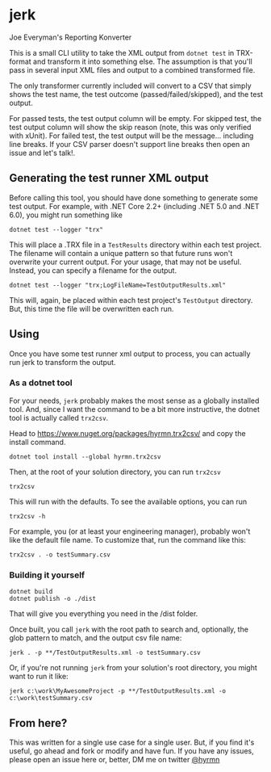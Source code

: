 # jerk
Joe Everyman's Reporting Konverter

This is a small CLI utility to take the XML output from `dotnet test` in TRX-format and transform it into something else. The assumption is that you'll pass in several input XML files and output to a combined transformed file.

The only transformer currently included will convert to a CSV that simply shows the test name, the test outcome (passed/failed/skipped), and the test output. 

For passed tests, the test output column will be empty. For skipped test, the test output column will show the skip reason (note, this was only verified with xUnit). For failed test, the test output will be the message... including line breaks. If your CSV parser doesn't support line breaks then open an issue and let's talk!.

## Generating the test runner XML output

Before calling this tool, you should have done something to generate some test output. For example, with .NET Core 2.2+ (including .NET 5.0 and .NET 6.0), you might run something like

```
dotnet test --logger "trx"
```

This will place a .TRX file in a `TestResults` directory within each test project. The filename will contain a unique pattern so that future runs won't overwrite your current output. For your usage, that may not be useful. Instead, you can specify a filename for the output.

```
dotnet test --logger "trx;LogFileName=TestOutputResults.xml"
```

This will, again, be placed within each test project's `TestOutput` directory. But, this time the file will be overwritten each run.

## Using

Once you have some test runner xml output to process, you can actually run jerk to transform the output.

### As a dotnet tool

For your needs, `jerk` probably makes the most sense as a globally installed tool. And, since I want the command to be a bit more instructive, the dotnet tool is actually called `trx2csv`. 

Head to https://www.nuget.org/packages/hyrmn.trx2csv/ and copy the install command.

```
dotnet tool install --global hyrmn.trx2csv
```

Then, at the root of your solution directory, you can run `trx2csv`

```
trx2csv
```

This will run with the defaults. To see the available options, you can run

```
trx2csv -h
```

For example, you (or at least your engineering manager), probably won't like the default file name. To customize that, run the command like this:

```
trx2csv . -o testSummary.csv
```

### Building it yourself
```
dotnet build
dotnet publish -o ./dist
```

That will give you everything you need in the /dist folder.

Once built, you call `jerk` with the root path to search and, optionally, the glob pattern to match, and the output csv file name:

```
jerk . -p **/TestOutputResults.xml -o testSummary.csv
```

Or, if you're not running `jerk` from your solution's root directory, you might want to run it like:

```
jerk c:\work\MyAwesomeProject -p **/TestOutputResults.xml -o c:\work\testSummary.csv
```

## From here?

This was written for a single use case for a single user. But, if you find it's useful, go ahead and fork or modify and have fun. If you have any issues, please open an issue here or, better, DM me on twitter [@hyrmn](https://twitter.com/hyrmn)
